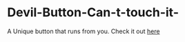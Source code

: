 # Devil-Button-Can-t-touch-it-
A Unique button that runs from you.
Check it out [here](https://anirban-dutta-da6b88.netlify.app/)
